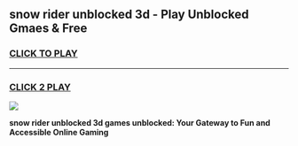 
## snow rider unblocked 3d - Play Unblocked Gmaes & Free
<h3>
<a href="https://news.freeplayer.one?title=snow_rider_unblocked_3d&ref=23F">CLICK TO PLAY</a></h3>
<hr>

<h3>
<a href="https://news.freeplayer.one?title=snow_rider_unblocked_3d&ref=23F">CLICK 2 PLAY</a>
  
</h3>

<a href="https://news.freeplayer.one?title=snow_rider_unblocked_3d&ref=23F/"><img src="https://clearcache.store/games.png"></a>


**snow rider unblocked 3d games unblocked: Your Gateway to Fun and Accessible Online Gaming**
